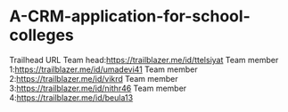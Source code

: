# A-CRM-application-for-school-colleges

Trailhead URL
Team head:https://trailblazer.me/id/ttelsiyat
Team member 1:https://trailblazer.me/id/umadevi41
Team member 2:https://trailblazer.me/id/vikrd
Team member 3:https://trailblazer.me/id/nithr46
Team member 4:https://trailblazer.me/id/beula13
